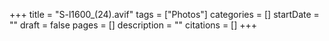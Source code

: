 +++
title = "S-l1600_(24).avif"
tags = ["Photos"]
categories = []
startDate = ""
draft = false
pages = []
description = ""
citations = []
+++

